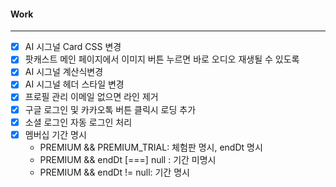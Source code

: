 
#### Work
---
- [x] AI 시그널 Card CSS 변경
- [x] 팟캐스트 메인 페이지에서 이미지 버튼 누르면 바로 오디오 재생될 수 있도록
- [x] AI 시그널 계산식변경
- [x] AI 시그널 헤더 스타일 변경
- [x] 프로필 관리 이메일 없으면 라인 제거
- [x] 구글 로그인 및 카카오톡 버튼 클릭시 로딩 추가
- [x] 소셜 로그인 자동 로그인 처리
- [x] 멤버십 기간 명시 
	- PREMIUM && PREMIUM_TRIAL: 체험판 명시, endDt 명시
	- PREMIUM && endDt [===] null : 기간 미명시
	- PREMIUM && endDt != null: 기간 명시
